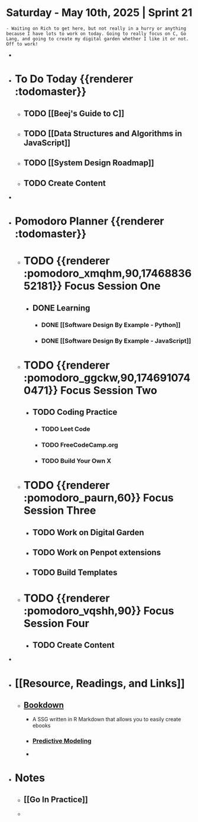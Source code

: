 # Saturday - May 10th, 2025 | Sprint 21
	- Waiting on Rich to get here, but not really in a hurry or anything because I have lots to work on today. Going to really focus on C, Go Lang, and going to create my digital garden whether I like it or not. Off to work!
-
- # To Do Today {{renderer :todomaster}}
	- ## TODO [[Beej's Guide to C]]
	- ## TODO [[Data Structures and Algorithms in JavaScript]]
	- ## TODO [[System Design Roadmap]]
	- ## TODO Create Content
-
- # Pomodoro Planner {{renderer :todomaster}}
	- # TODO {{renderer :pomodoro_xmqhm,90,1746883652181}} Focus Session One
		- ## DONE Learning
			- ### DONE [[Software Design By Example - Python]]
			- ### DONE [[Software Design By Example - JavaScript]]
	- # TODO {{renderer :pomodoro_ggckw,90,1746910740471}} Focus Session Two
		- ## TODO Coding Practice
			- ### TODO Leet Code
			- ### TODO FreeCodeCamp.org
			- ### TODO Build Your Own X
	- # TODO {{renderer :pomodoro_paurn,60}} Focus Session Three
		- ## TODO Work on Digital Garden
		- ## TODO Work on Penpot extensions
		- ## TODO Build Templates
	- # TODO {{renderer :pomodoro_vqshh,90}} Focus Session Four
		- ## TODO Create Content
-
- # [[Resource, Readings, and Links]]
	- ## [Bookdown](https://bookdown.org)
		- A SSG written in R Markdown that allows you to easily create ebooks
		- ### [Predictive Modeling](https://bookdown.org/egarpor/PM-UC3M/)
		-
- # Notes
	- ## [[Go In Practice]]
	-